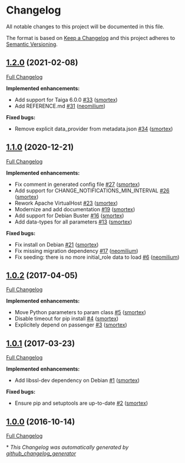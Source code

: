 # Changelog

All notable changes to this project will be documented in this file.

The format is based on [Keep a Changelog](https://keepachangelog.com/en/1.0.0/)
and this project adheres to [Semantic Versioning](https://semver.org/spec/v2.0.0.html).

## [1.2.0](https://github.com/opus-codium/puppet-taiga/tree/1.2.0) (2021-02-08)

[Full Changelog](https://github.com/opus-codium/puppet-taiga/compare/1.1.0...1.2.0)

**Implemented enhancements:**

- Add support for Taiga 6.0.0 [\#33](https://github.com/opus-codium/puppet-taiga/pull/33) ([smortex](https://github.com/smortex))
- Add REFERENCE.md [\#31](https://github.com/opus-codium/puppet-taiga/pull/31) ([neomilium](https://github.com/neomilium))

**Fixed bugs:**

- Remove explicit data\_provider from metadata.json [\#34](https://github.com/opus-codium/puppet-taiga/pull/34) ([smortex](https://github.com/smortex))

## [1.1.0](https://github.com/opus-codium/puppet-taiga/tree/1.1.0) (2020-12-21)

[Full Changelog](https://github.com/opus-codium/puppet-taiga/compare/1.0.2...1.1.0)

**Implemented enhancements:**

- Fix comment in generated config file [\#27](https://github.com/opus-codium/puppet-taiga/pull/27) ([smortex](https://github.com/smortex))
- Add support for CHANGE\_NOTIFICATIONS\_MIN\_INTERVAL [\#26](https://github.com/opus-codium/puppet-taiga/pull/26) ([smortex](https://github.com/smortex))
- Rework Apache VirtualHost [\#23](https://github.com/opus-codium/puppet-taiga/pull/23) ([smortex](https://github.com/smortex))
- Modernize and add documentation [\#19](https://github.com/opus-codium/puppet-taiga/pull/19) ([smortex](https://github.com/smortex))
- Add support for Debian Buster [\#16](https://github.com/opus-codium/puppet-taiga/pull/16) ([smortex](https://github.com/smortex))
- Add data-types for all parameters [\#13](https://github.com/opus-codium/puppet-taiga/pull/13) ([smortex](https://github.com/smortex))

**Fixed bugs:**

- Fix install on Debian [\#21](https://github.com/opus-codium/puppet-taiga/pull/21) ([smortex](https://github.com/smortex))
- Fix missing migration dependency [\#17](https://github.com/opus-codium/puppet-taiga/pull/17) ([neomilium](https://github.com/neomilium))
- Fix seeding: there is no more initial\_role data to load [\#6](https://github.com/opus-codium/puppet-taiga/pull/6) ([neomilium](https://github.com/neomilium))

## [1.0.2](https://github.com/opus-codium/puppet-taiga/tree/1.0.2) (2017-04-05)

[Full Changelog](https://github.com/opus-codium/puppet-taiga/compare/1.0.1...1.0.2)

**Implemented enhancements:**

- Move Python parameters to param class [\#5](https://github.com/opus-codium/puppet-taiga/pull/5) ([smortex](https://github.com/smortex))
- Disable timeout for pip install [\#4](https://github.com/opus-codium/puppet-taiga/pull/4) ([smortex](https://github.com/smortex))
- Explicitely depend on passenger [\#3](https://github.com/opus-codium/puppet-taiga/pull/3) ([smortex](https://github.com/smortex))

## [1.0.1](https://github.com/opus-codium/puppet-taiga/tree/1.0.1) (2017-03-23)

[Full Changelog](https://github.com/opus-codium/puppet-taiga/compare/1.0.0...1.0.1)

**Implemented enhancements:**

- Add libssl-dev dependency on Debian [\#1](https://github.com/opus-codium/puppet-taiga/pull/1) ([smortex](https://github.com/smortex))

**Fixed bugs:**

- Ensure pip and setuptools are up-to-date [\#2](https://github.com/opus-codium/puppet-taiga/pull/2) ([smortex](https://github.com/smortex))

## [1.0.0](https://github.com/opus-codium/puppet-taiga/tree/1.0.0) (2016-10-14)

[Full Changelog](https://github.com/opus-codium/puppet-taiga/compare/55619003c02ae456d01a395540bd6675d8c60c8c...1.0.0)



\* *This Changelog was automatically generated by [github_changelog_generator](https://github.com/github-changelog-generator/github-changelog-generator)*
